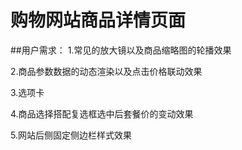 # 购物网站商品详情页面
##用户需求：
1.常见的放大镜以及商品缩略图的轮播效果

2.商品参数数据的动态渲染以及点击价格联动效果

3.选项卡

4.商品选择搭配复选框选中后套餐价的变动效果

5.网站后侧固定侧边栏样式效果
